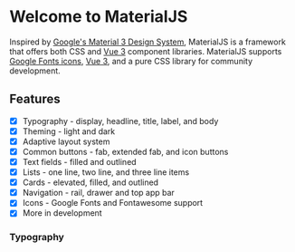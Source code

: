 # Welcome to MaterialJS

Inspired by [Google's Material 3 Design System](https://m3.material.io/), MaterialJS is a framework that offers both CSS and [Vue 3](https://vuejs.org/) component libraries.
MaterialJS supports [Google Fonts icons](https://fonts.google.com/icons), [Vue 3](https://vuejs.org/), and a pure CSS library for community development.

## Features

- [x] Typography - display, headline, title, label, and body
- [x] Theming - light and dark
- [x] Adaptive layout system
- [x] Common buttons - fab, extended fab, and icon buttons
- [x] Text fields - filled and outlined
- [x] Lists - one line, two line, and three line items
- [x] Cards - elevated, filled, and outlined
- [x] Navigation - rail, drawer and top app bar
- [x] Icons - Google Fonts and Fontawesome support
- [x] More in development

### Typography

